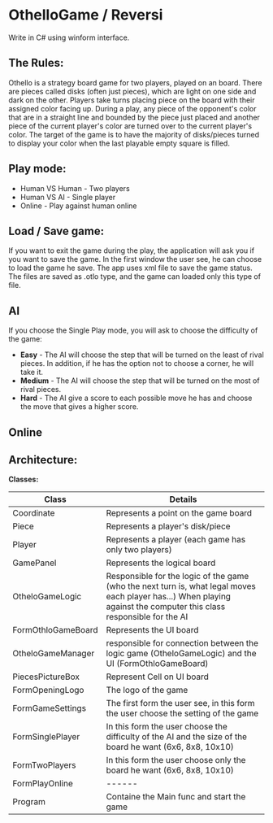 # OthelloGame / Reversi
Write in C# using winform interface.

## The Rules:
Othello is a strategy board game for two players, played on an board. There are pieces called disks (often just pieces), which are light on one side and dark on the other. Players take turns placing piece on the board with their assigned color facing up. During a play, any piece of the opponent's color that are in a straight line and bounded by the piece just placed and another piece of the current player's color are turned over to the current player's color.
The target of the game is to have the majority of disks/pieces turned to display your color when the last playable empty square is filled.

## Play mode:
* Human VS Human - Two players
* Human VS AI    - Single player
* Online         - Play against human online

## Load / Save game:
If you want to exit the game during the play, the application will ask you if you want to save the game.
In the first window the user see, he can choose to load the game he save.
The app uses xml file to save the game status.
The files are saved as .otlo type, and the game can loaded only this type of file. 

## AI
If you choose the Single Play mode, you will ask to choose the difficulty of the game:
* **Easy** - The AI will choose the step that will be turned on the least of rival pieces. In addition, if he has the option not to choose a corner, he will take it.
* **Medium** - The AI will choose the step that will be turned on the most of rival pieces.
* **Hard** - The AI give a score to each possible move he has and choose the move that gives a higher score.  

## Online

## Architecture:

**Classes:**

| Class  | Details |
| ------------- | ------------- |
| Coordinate  | Represents a point on the game board  |
| Piece  | Represents a player's disk/piece  |
| Player  | Represents a player (each game has only two players) |
| GamePanel  | Represents the logical board  |
| OtheloGameLogic  | Responsible for the logic of the game (who the next turn is, what legal moves each player has...) When playing against the computer this class responsible for the AI  |
| FormOthloGameBoard  | Represents the UI board  |
| OtheloGameManager  | responsible for connection between the logic game (OtheloGameLogic) and the UI (FormOthloGameBoard)  |
| PiecesPictureBox  | Represent Cell on UI board  |
| FormOpeningLogo  | The logo of the game  |
| FormGameSettings  | The first form the user see, in this form the user choose the setting of the game  |
| FormSinglePlayer  | In this form the user choose the difficulty of the AI and the size of the board he want (6x6, 8x8, 10x10)  |
| FormTwoPlayers  | In this form the user choose only the board he want (6x6, 8x8, 10x10)  |
| FormPlayOnline  | ------  |
| Program  | Containe the Main func and start the game  |



